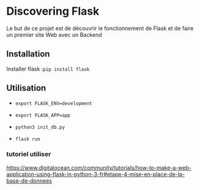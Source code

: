 # Discovering Flask

Le but de ce projet est de découvrir le fonctionnement de Flask et de faire un premier site Web avec un Backend

## Installation

Installer flask :```pip install flask```

## Utilisation

- ```export FLASK_ENV=development```

- ```export FLASK_APP=app```

- ```python3 init_db.py```

- ```flask run```

### tutoriel utiliser 

https://www.digitalocean.com/community/tutorials/how-to-make-a-web-application-using-flask-in-python-3-fr#etape-4-mise-en-place-de-la-base-de-donnees
